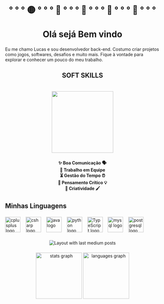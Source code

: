 <h1 align="center">° ° °  🟡 ° ° ° 🍒 ° ° ° 👻 ° ° ° 👻 ° ° ° 🍉 ° ° ° <br><br>Olá sejá Bem vindo</h1>

###

<p align="left">Eu me chamo Lucas e sou desenvolvedor back-end. Costumo criar projetos como jogos, softwares, desafios e muito mais. Fique à vontade para explorar e conhecer um pouco do meu trabalho.</p>

###

<h2 align="center">SOFT SKILLS</h2>

###

<br clear="both">

<div align="center">
  <img height="200" src="https://giffiles.alphacoders.com/370/3703.gif"  />
</div>

###

<h4 align="center">✨ Boa Comunicação 🗣️<br>🤝 Trabalho em Equipe<br>⏳ Gestão do Tempo ⏰<br>🧠 Pensamento Crítico 💡<br>🎨 Criatividade 🖌️</h4>

###

<h2 align="left">Minhas Linguagens</h2>

###

<div align="left">
  <img src="https://cdn.jsdelivr.net/gh/devicons/devicon/icons/cplusplus/cplusplus-original.svg" height="50" alt="cplusplus logo"  />
  <img width="9" />
  <img src="https://cdn.jsdelivr.net/gh/devicons/devicon/icons/csharp/csharp-original.svg" height="50" alt="csharp logo"  />
  <img width="9" />
  <img src="https://cdn.jsdelivr.net/gh/devicons/devicon/icons/java/java-original.svg" height="50" alt="java logo"  />
  <img width="9" />
  <img src="https://cdn.jsdelivr.net/gh/devicons/devicon/icons/python/python-original.svg" height="50" alt="python logo"  />
  <img width="9" />
  <img src="https://cdn.jsdelivr.net/gh/devicons/devicon/icons/typescript/typescript-original.svg" height="50" alt="TypeScript logo"  />
  <img width="9" />
  <img src="https://cdn.jsdelivr.net/gh/devicons/devicon/icons/mysql/mysql-original.svg" height="50" alt="mysql logo"  />
  <img width="9" />
  <img src="https://cdn.jsdelivr.net/gh/devicons/devicon/icons/postgresql/postgresql-original.svg" height="50" alt="postgresql logo"  />
</div>

###

<div align="center">
  <img src="https://github-read-medium-git-main.pahlevikun.vercel.app/latest?limit=4" alt="Layout with last medium posts"  />
</div>

###

<div align="center">
  <img src="https://github-readme-stats.vercel.app/api?username=LuukaDev&hide_title=false&hide_rank=false&show_icons=true&include_all_commits=true&count_private=true&disable_animations=false&theme=dracula&locale=en&hide_border=false&order=1" height="150" alt="stats graph"  />
  <img src="https://github-readme-stats.vercel.app/api/top-langs?username=LuukaDev&locale=en&hide_title=false&layout=compact&card_width=320&langs_count=5&theme=dracula&hide_border=false&order=2" height="150" alt="languages graph"  />
</div>

###
